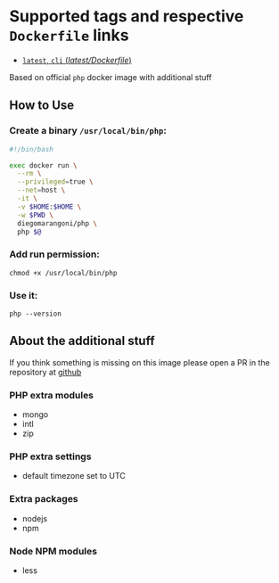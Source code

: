 # Supported tags and respective `Dockerfile` links

-   [`latest`, `cli` (*latest/Dockerfile*)](https://github.com/diegomarangoni/docker-php/blob/master/Dockerfile)

Based on official `php` docker image with additional stuff

## How to Use

### Create a binary `/usr/local/bin/php`:

```bash
#!/bin/bash

exec docker run \
  --rm \
  --privileged=true \
  --net=host \
  -it \
  -v $HOME:$HOME \
  -w $PWD \
  diegomarangoni/php \
  php $@
```

### Add run permission:

```
chmod +x /usr/local/bin/php
```

### Use it:

```
php --version
```

## About the additional stuff

If you think something is missing on this image please open a PR in the repository at [github](https://github.com/diegomarangoni/docker-composer)

### PHP extra modules

- mongo
- intl
- zip

### PHP extra settings

- default timezone set to UTC

### Extra packages

- nodejs
- npm

### Node NPM modules

- less
